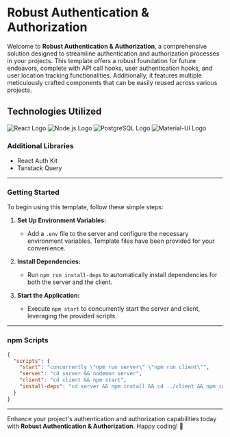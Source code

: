# **Robust Authentication & Authorization**

Welcome to **Robust Authentication & Authorization**, a comprehensive solution designed to streamline authentication and authorization processes in your projects. This template offers a robust foundation for future endeavors, complete with API call hooks, user authentication hooks, and user location tracking functionalities. Additionally, it features multiple meticulously crafted components that can be easily reused across various projects.

## Technologies Utilized

![React Logo](https://upload.wikimedia.org/wikipedia/commons/thumb/a/a7/React-icon.svg/1280px-React-icon.svg.png) ![Node.js Logo](https://upload.wikimedia.org/wikipedia/commons/thumb/d/d9/Node.js_logo.svg/1280px-Node.js_logo.svg.png) ![PostgreSQL Logo](https://upload.wikimedia.org/wikipedia/commons/thumb/2/29/Postgresql_elephant.svg/1280px-Postgresql_elephant.svg.png) ![Material-UI Logo](https://mui.com/static/logo_raw.svg)

### Additional Libraries
- React Auth Kit
- Tanstack Query

---

### Getting Started

To begin using this template, follow these simple steps:

1. **Set Up Environment Variables:**
   - Add a `.env` file to the server and configure the necessary environment variables. Template files have been provided for your convenience.

2. **Install Dependencies:**
   - Run `npm run install-deps` to automatically install dependencies for both the server and the client.

3. **Start the Application:**
   - Execute `npm start` to concurrently start the server and client, leveraging the provided scripts.

---

### npm Scripts

```json
{
  "scripts": {
    "start": "concurrently \"npm run server\" \"npm run client\"",
    "server": "cd server && nodemon server",
    "client": "cd client && npm start",
    "install-deps": "cd server && npm install && cd ../client && npm install"
  }
}
```

---

Enhance your project's authentication and authorization capabilities today with **Robust Authentication & Authorization**. Happy coding! 🚀
